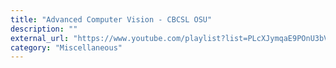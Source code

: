 ```yaml
---
title: "Advanced Computer Vision - CBCSL OSU"
description: ""
external_url: "https://www.youtube.com/playlist?list=PLcXJymqaE9POnU3bVmCVMmtSXzCpcj28T"
category: "Miscellaneous"
---
```

